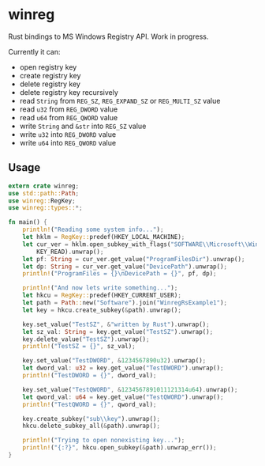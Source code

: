 winreg
======

Rust bindings to MS Windows Registry API. Work in progress.

Currently it can:
* open registry key
* create registry key
* delete registry key
* delete registry key recursively
* read `String` from `REG_SZ`, `REG_EXPAND_SZ` or `REG_MULTI_SZ` value
* read `u32` from `REG_DWORD` value
* read `u64` from `REG_QWORD` value
* write `String` and `&str` into `REG_SZ` value
* write `u32` into `REG_DWORD` value
* write `u64` into `REG_QWORD` value

## Usage

```rust
extern crate winreg;
use std::path::Path;
use winreg::RegKey;
use winreg::types::*;

fn main() {
    println!("Reading some system info...");
    let hklm = RegKey::predef(HKEY_LOCAL_MACHINE);
    let cur_ver = hklm.open_subkey_with_flags("SOFTWARE\\Microsoft\\Windows\\CurrentVersion",
        KEY_READ).unwrap();
    let pf: String = cur_ver.get_value("ProgramFilesDir").unwrap();
    let dp: String = cur_ver.get_value("DevicePath").unwrap();
    println!("ProgramFiles = {}\nDevicePath = {}", pf, dp);

    println!("And now lets write something...");
    let hkcu = RegKey::predef(HKEY_CURRENT_USER);
    let path = Path::new("Software").join("WinregRsExample1");
    let key = hkcu.create_subkey(&path).unwrap();

    key.set_value("TestSZ", &"written by Rust").unwrap();
    let sz_val: String = key.get_value("TestSZ").unwrap();
    key.delete_value("TestSZ").unwrap();
    println!("TestSZ = {}", sz_val);

    key.set_value("TestDWORD", &1234567890u32).unwrap();
    let dword_val: u32 = key.get_value("TestDWORD").unwrap();
    println!("TestDWORD = {}", dword_val);

    key.set_value("TestQWORD", &1234567891011121314u64).unwrap();
    let qword_val: u64 = key.get_value("TestQWORD").unwrap();
    println!("TestQWORD = {}", qword_val);

    key.create_subkey("sub\\key").unwrap();
    hkcu.delete_subkey_all(&path).unwrap();

    println!("Trying to open nonexisting key...");
    println!("{:?}", hkcu.open_subkey(&path).unwrap_err());
}
```
